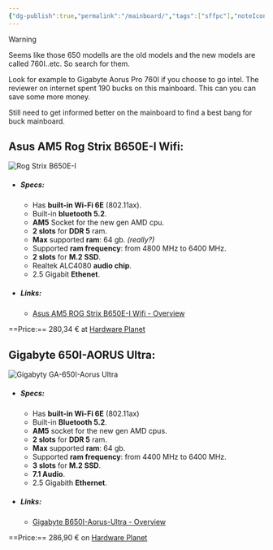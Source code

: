 ```yaml
---
{"dg-publish":true,"permalink":"/mainboard/","tags":["sffpc"],"noteIcon":""}
---
```


> [!warning]
> Seems like those 650 modells are the old models and the new models are called 760I..etc. So search for them.
> 
> Look for example to Gigabyte Aorus Pro 760I if you choose to go intel. The reviewer on internet spent 190 bucks on this mainboard. This can you can save some more money.

Still need to get informed better on the mainboard to find a best bang for buck mainboard.

## Asus AM5 Rog Strix B650E-I Wifi:
![Rog Strix B650E-I](https://dlcdnwebimgs.asus.com/files/media/B21F5C75-0BAA-4FEB-8CFF-0116FE56039F/v1/img/kv/ROG-Strix-B650E-I-Gaming.png)
- ##### Specs:
	- Has **built-in Wi-Fi 6E** (802.11ax).
	- Built-in **bluetooth 5.2**.
	- **AM5** Socket for the new gen AMD cpu.
	- **2 slots** for **DDR 5** ram.
	- **Max** supported **ram**: 64 gb. *(really?)*
	- Supported **ram frequency**: from 4800 MHz to 6400 MHz.
	- **2 slots** for **M.2 SSD**.
	- Realtek ALC4080 **audio chip**.
	- 2.5 Gigabit **Ethenet**.
- ##### Links:
	- [Asus AM5 ROG Strix B650E-I Wifi - Overview](https://rog.asus.com/it/motherboards/rog-strix/rog-strix-b650e-i-gaming-wifi-model/)

==Price:== 280,34 € at [Hardware Planet](https://www.hardware-planet.it/schede-madri-socket-am5-amd/92979-vendita-schede-madri-socket-am5-amd-asus-am5-rog-strix-b650e-i-gaming-wifi-90mb1bi0-m0eay0-4711081957881.html)

## Gigabyte 650I-AORUS Ultra:
![Gigabyty GA-650I-Aorus Ultra](https://www.gigabyte.com/FileUpload/Global/KeyFeature/2226/innergigabyteimages/box.png)
- ##### Specs:
	- Has **built-in Wi-Fi 6E** (802.11ax)
	- Built-in **Bluetooth 5.2**.
	- **AM5** socket for the new gen AMD cpus.
	- **2 slots** for **DDR 5** ram.
	- **Max** supported **ram**: 64 gb.
	- Supported **ram frequency**: from 4400 MHz to 6400 MHz.
	- **3 slots** for **M.2 SSD**.
	- **7.1 Audio**.
	- 2.5 Gigabith **Ethernet**.
- ##### Links:
	- [Gigabyte B650I-Aorus-Ultra - Overview](https://www.gigabyte.com/Motherboard/B650I-AORUS-ULTRA#kf)

==Price:== 286,90 € on [Hardware Planet](https://www.hardware-planet.it/schede-madri-socket-am5-amd/94779-vendita-schede-madri-socket-am5-amd-gigabyte-ga-b650i-aorus-ultra-b650i-aorus-ultra-4719331850425.html)
